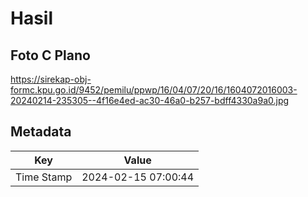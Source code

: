 # Hasil

## Foto C Plano

https://sirekap-obj-formc.kpu.go.id/9452/pemilu/ppwp/16/04/07/20/16/1604072016003-20240214-235305--4f16e4ed-ac30-46a0-b257-bdff4330a9a0.jpg


## Metadata

| Key        | Value               |
| ---------- | ------------------- |
| Time Stamp | 2024-02-15 07:00:44 |



